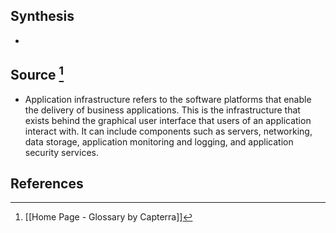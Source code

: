 ## Synthesis
- 
## Source [^1]
- Application infrastructure refers to the software platforms that enable the delivery of business applications. This is the infrastructure that exists behind the graphical user interface that users of an application interact with. It can include components such as servers, networking, data storage, application monitoring and logging, and application security services.
## References

[^1]: [[Home Page - Glossary by Capterra]]
